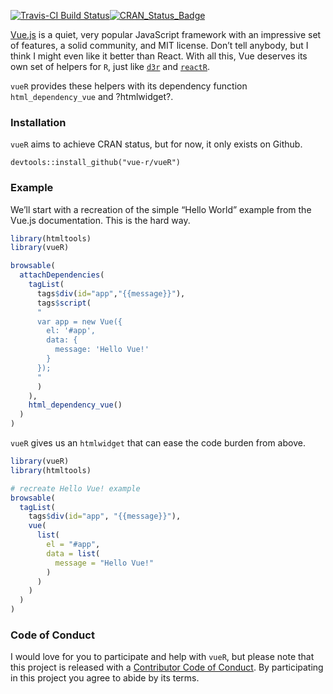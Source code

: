 
<!-- README.md is generated from README.Rmd. Please edit that file -->

[![Travis-CI Build
Status](https://travis-ci.org/vue-r/vuer.svg?branch=master)](https://travis-ci.org/vue-r/vueR)[![CRAN\_Status\_Badge](http://www.r-pkg.org/badges/version/vueR)](https://cran.r-project.org/package=vueR)

[Vue.js](https://vuejs.org) is a quiet, very popular JavaScript
framework with an impressive set of features, a solid community, and MIT
license. Don’t tell anybody, but I think I might even like it better
than React. With all this, Vue deserves its own set of helpers for `R`,
just like [`d3r`](https://github.com/timelyportfolio/d3r) and
[`reactR`](https://github.com/react-r/reactR).

`vueR` provides these helpers with its dependency function
`html_dependency_vue` and ?htmlwidget?.

### Installation

`vueR` aims to achieve CRAN status, but for now, it only exists on
Github.

    devtools::install_github("vue-r/vueR")

### Example

We’ll start with a recreation of the simple “Hello World” example from
the Vue.js documentation. This is the hard way.

``` r
library(htmltools)
library(vueR)

browsable(
  attachDependencies(
    tagList(
      tags$div(id="app","{{message}}"),
      tags$script(
      "
      var app = new Vue({
        el: '#app',
        data: {
          message: 'Hello Vue!'
        }
      });
      "
      )
    ),
    html_dependency_vue()
  )
)
```

`vueR` gives us an `htmlwidget` that can ease the code burden from
above.

``` r
library(vueR)
library(htmltools)

# recreate Hello Vue! example
browsable(
  tagList(
    tags$div(id="app", "{{message}}"),
    vue(
      list(
        el = "#app",
        data = list(
          message = "Hello Vue!"
        )
      )
    )
  )
)
```

### Code of Conduct

I would love for you to participate and help with `vueR`, but please
note that this project is released with a [Contributor Code of
Conduct](CONDUCT.md). By participating in this project you agree to
abide by its terms.
